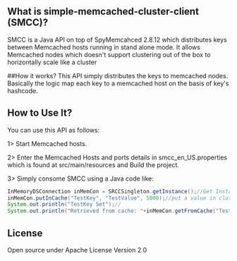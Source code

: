 ## What is simple-memcached-cluster-client (SMCC)?
SMCC is a Java API on top of SpyMemcahced 2.8.12 which distributes keys between Memcached hosts running in stand alone mode. It allows Memcached nodes which doesn't support clustering out of the box to horizontally scale like a cluster

##How it works?
This API simply distributes the keys to memcached nodes. Basically the logic map each key to a memcached host on the basis of key's hashcode.

## How to Use It?
You can use this API as follows:

1> Start Memcached hosts.

2> Enter the Memcached Hosts and ports details in smcc_en_US.properties which is found at src/main/resources and Build the project.

3> Simply consome SMCC using a Java code like:

```java
InMemoryDSConnection inMemCon = SRCCSingleton.getInstance();//Get Instance and initialize cluster connection
inMemCon.putInCache("TestKey", "TestValue", 5000);//put a value in cluster
System.out.println("TestKey Set");//
System.out.println("Retrieved from cache: "+inMemCon.getFromCache("TestKey"));//get the value back from the cluster
```

## License
Open source under Apache License Version 2.0
